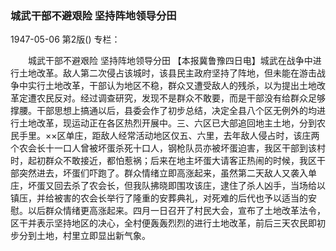 ### 城武干部不避艰险  坚持阵地领导分田

1947-05-06
第2版()
专栏：

　　城武干部不避艰险
    坚持阵地领导分田
    【本报冀鲁豫四日电】城武在战争中进行土地改革。敌人第二次侵占该城时，该县民主政府坚持了阵地，但未能在游击战争中实行土地改革，干部认为地区不稳，群众又遭受敌人的残杀，以为提出土地改革定遭农民反对。经过调查研究，发现不是群众不敢要，而是干部没有给群众足够撑腰。干部思想上搞通以后，县委会作了初步总结，决定全县八个区无例外的均进行土地改革，现运动正在各区热烈开展中。三、六区已大部追回地主土地，分到农民手里。××区单庄，距敌人经常活动地区仅五、六里，去年敌人侵占时，该庄两个农会长十一口人曾被坏蛋杀死十口人，钢枪队员亦被坏蛋迫害，我区干部到该村时，起初群众不敢接近，都怕惹祸；后来在地主坏蛋大请客正热闹的时候，我区干部突然进去，坏蛋们吓跑了。群众情绪立即高涨起来，虽然第二天敌人又袭入单庄，坏蛋又回去杀了农会长，但我队拂晓即围攻该庄，逮住了杀人凶手，当场给以镇压，并给被害的农会长举行了隆重的安葬典礼，对死难的后代也予以适当的安慰。以后群众情绪更高涨起来。四月一日召开了村民大会，宣布了土地改革法令，区干并表示坚持地区的决心，全村便轰轰烈烈的进行土地改革，前后三天农民即初步分到土地，村里立即显出新气象。
